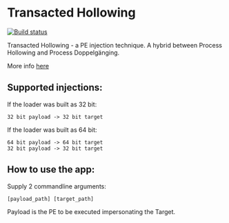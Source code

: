 Transacted Hollowing
==========

[![Build status](https://ci.appveyor.com/api/projects/status/98mdk3v2y7vysgjd?svg=true)](https://ci.appveyor.com/project/hasherezade/transacted-hollowing)

Transacted Hollowing - a PE injection technique. A hybrid between Process Hollowing and Process Doppelgänging. 

More info [here](https://blog.malwarebytes.com/threat-analysis/2018/08/process-doppelganging-meets-process-hollowing_osiris/)

Supported injections:
-
If the loader was built as 32 bit:
```
32 bit payload -> 32 bit target
```
If the loader was built as 64 bit:
```
64 bit payload -> 64 bit target
32 bit payload -> 32 bit target
```

How to use the app:
-
Supply 2 commandline arguments:

```
[payload_path] [target_path]
```

Payload is the PE to be executed impersonating the Target.

